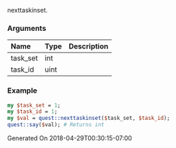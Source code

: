 nexttaskinset.
### Arguments
**Name**|**Type**|**Description**
:---|:---|:---
task_set|int|
task_id|uint|

### Example

```perl
my $task_set = 1;
my $task_id = 1;
my $val = quest::nexttaskinset($task_set, $task_id);
quest::say($val); # Returns int
```


Generated On 2018-04-29T00:30:15-07:00